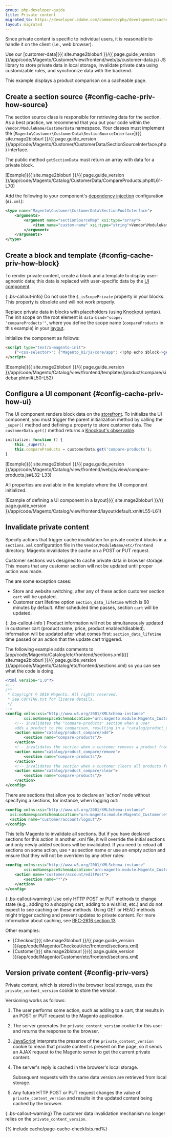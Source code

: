 ```yaml
---
group: php-developer-guide
title: Private content
migrated_to: https://developer.adobe.com/commerce/php/development/cache/page/private-content/
layout: migrated
---
```


Since private content is specific to individual users, it is reasonable to handle it on the client (i.e., web browser).

Use our [customer-data]({{ site.mage2bloburl }}/{{ page.guide_version }}/app/code/Magento/Customer/view/frontend/web/js/customer-data.js) JS library to store private data in local storage, invalidate private data using customizable rules, and synchronize data with the backend.

This example displays a product comparison on a cacheable page.

## Create a section source {#config-cache-priv-how-source}

The section source class is responsible for retrieving data for the section. As a best practice, we recommend that you put your code within the `Vendor/ModuleName/CustomerData` namespace. Your classes must implement the [`Magento\Customer\CustomerData\SectionSourceInterface`]({{ site.mage2bloburl }}/{{ page.guide_version }}/app/code/Magento/Customer/CustomerData/SectionSourceInterface.php) interface.

The public method `getSectionData` must return an array with data for a private block.

[Example]({{ site.mage2bloburl }}/{{ page.guide_version }}/app/code/Magento/Catalog/CustomerData/CompareProducts.php#L61-L70)

Add the following to your component's [dependency injection](https://glossary.magento.com/dependency-injection) configuration (`di.xml`):

```xml
<type name="Magento\Customer\CustomerData\SectionPoolInterface">
    <arguments>
        <argument name="sectionSourceMap" xsi:type="array">
            <item name="custom-name" xsi:type="string">Vendor\ModuleName\CustomerData\ClassName</item>
        </argument>
    </arguments>
</type>
```

## Create a block and template {#config-cache-priv-how-block}

To render private content, create a block and a template to display user-agnostic data; this data is replaced with user-specific data by the [UI component](https://glossary.magento.com/ui-component).

{:.bs-callout-info}
Do not use the `$_isScopePrivate` property in your blocks. This property is obsolete and will not work properly.

Replace private data in blocks with placeholders (using [Knockout](https://knockoutjs.com/documentation/introduction.html) syntax). The init scope on the root element is `data-bind="scope: 'compareProducts'"`, where you define the scope name (`compareProducts` in this example) in your [layout](https://glossary.magento.com/layout).

Initialize the component as follows:

```html
<script type="text/x-magento-init">
    {"<css-selector>": {"Magento_Ui/js/core/app": <?php echo $block->getJsLayout();?>}}
</script>
```

[Example]({{ site.mage2bloburl }}/{{ page.guide_version }}/app/code/Magento/Catalog/view/frontend/templates/product/compare/sidebar.phtml#L50-L52)

## Configure a UI component {#config-cache-priv-how-ui}

The UI component renders block data on the [storefront](https://glossary.magento.com/storefront). To initialize the UI component, you must trigger the parent initialization method by calling the `_super()` method and defining a property to store customer data. The `customerData.get()` method returns a [Knockout's observable](https://glossary.magento.com/ui-component).

```javascript
initialize: function () {
    this._super();
    this.compareProducts = customerData.get('compare-products');
}
```

[Example]({{ site.mage2bloburl }}/{{ page.guide_version }}/app/code/Magento/Catalog/view/frontend/web/js/view/compare-products.js#L32-L33)

All properties are available in the template where the UI component initialized.

[Example of defining a UI component in a layout]({{ site.mage2bloburl }}/{{ page.guide_version }}/app/code/Magento/Catalog/view/frontend/layout/default.xml#L55-L61)

## Invalidate private content

Specify actions that trigger cache invalidation for private content blocks in a `sections.xml` configuration file in the `Vendor/ModuleName/etc/frontend` directory. Magento invalidates the cache on a POST or PUT request.

Customer sections was designed to cache private data in browser storage. This means that any customer section will not be updated until proper action was made.

The are some exception cases:

-  Store and website switching, after any of these action customer section `cart` will be updated.
-  Customer cart lifetime option `section_data_lifetime` which is 60 minutes by default. After scheduled time passes, section `cart` will be updated.

{: .bs-callout-info }
Product information will not be simultaneously updated in customer cart (product name, price, product enabled/disabled). Information will be updated after what comes first: `section_data_lifetime` time passed or an action that the update cart triggered.

The following example adds comments to [app/code/Magento/Catalog/etc/frontend/sections.xml]({{ site.mage2bloburl }}/{{ page.guide_version }}/app/code/Magento/Catalog/etc/frontend/sections.xml) so you can see what the code is doing.

```xml
<?xml version="1.0"?>
<!--
/**
 * Copyright © 2016 Magento. All rights reserved.
 * See COPYING.txt for license details.
 */
-->
<config xmlns:xsi="http://www.w3.org/2001/XMLSchema-instance"
        xsi:noNamespaceSchemaLocation="urn:magento:module:Magento_Customer:etc/sections.xsd">
    <!-- invalidates the "compare-products" section when a user
    adds a product to the comparison, resulting in a "catalog/product_compare/add" POST request -->
    <action name="catalog/product_compare/add">
        <section name="compare-products"/>
    </action>
    <!-- invalidates the section when a customer removes a product from the comparison -->
    <action name="catalog/product_compare/remove">
        <section name="compare-products"/>
    </action>
    <!-- invalidates the section when a customer clears all products from the comparison -->
    <action name="catalog/product_compare/clear">
        <section name="compare-products"/>
    </action>
</config>
```

There are sections that allow you to declare an 'action' node without specifying a sections, for instance, when logging out:

```xml
<config xmlns:xsi="http://www.w3.org/2001/XMLSchema-instance"
  xsi:noNamespaceSchemaLocation="urn:magento:module:Magento_Customer:etc/sections.xsd">
  <action name="customer/account/logout"/>
</config>
```

This tells Magento to invalidate all sections. But if you have declared sections for this action in another .xml file, it will override the initial sections and only newly added sections will be invalidated. If you need to reload all sections on some action, use `*` as section name or use an empty action and ensure that they will not be overriden by any other rules:

```xml
<config xmlns:xsi="http://www.w3.org/2001/XMLSchema-instance"
        xsi:noNamespaceSchemaLocation="urn:magento:module:Magento_Customer:etc/sections.xsd">
    <action name="customer/account/editPost">
        <section name="*"/>
    </action>
</config>
```

{:.bs-callout-warning}
Use only HTTP POST or PUT methods to change state (e.g., adding to a shopping cart, adding to a wishlist, etc.) and do not expect to see caching on these methods. Using GET or HEAD methods might trigger caching and prevent updates to private content. For more information about caching, see [RFC-2616 section 13](https://www.w3.org/Protocols/rfc2616/rfc2616-sec13.html).

Other examples:

-  [Checkout]({{ site.mage2bloburl }}/{{ page.guide_version }}/app/code/Magento/Checkout/etc/frontend/sections.xml)
-  [Customer]({{ site.mage2bloburl }}/{{ page.guide_version }}/app/code/Magento/Customer/etc/frontend/sections.xml)

## Version private content {#config-priv-vers}

Private content, which is stored in the browser local storage, uses the `private_content_version` cookie to store the version.

Versioning works as follows:

1. The user performs some action, such as adding to a cart, that results in an POST or PUT request to the Magento application.
1. The server generates the `private_content_version` cookie for this user and returns the response to the browser.
1. [JavaScript](https://glossary.magento.com/javascript) interprets the presence of the `private_content_version` cookie to mean that private content is present on the page, so it sends an AJAX request to the Magento server to get the current private content.
1. The server's reply is cached in the browser's local storage.

   Subsequent requests with the same data version are retrieved from local storage.

1. Any future HTTP POST or PUT request changes the value of `private_content_version` and results in the updated content being cached by the browser.

{:.bs-callout-warning}
The customer data invalidation mechanism no longer relies on the `private_content_version`.

{% include cache/page-cache-checklists.md%}
